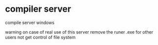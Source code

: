 # compiler server
compile server windows

warning on case of real use of this server remove the runer .exe for other users not get control of file  system

